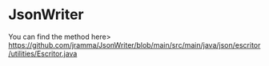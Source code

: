 # JsonWriter
You can find the method here>
https://github.com/jramma/JsonWriter/blob/main/src/main/java/json/escritor/utilities/Escritor.java
